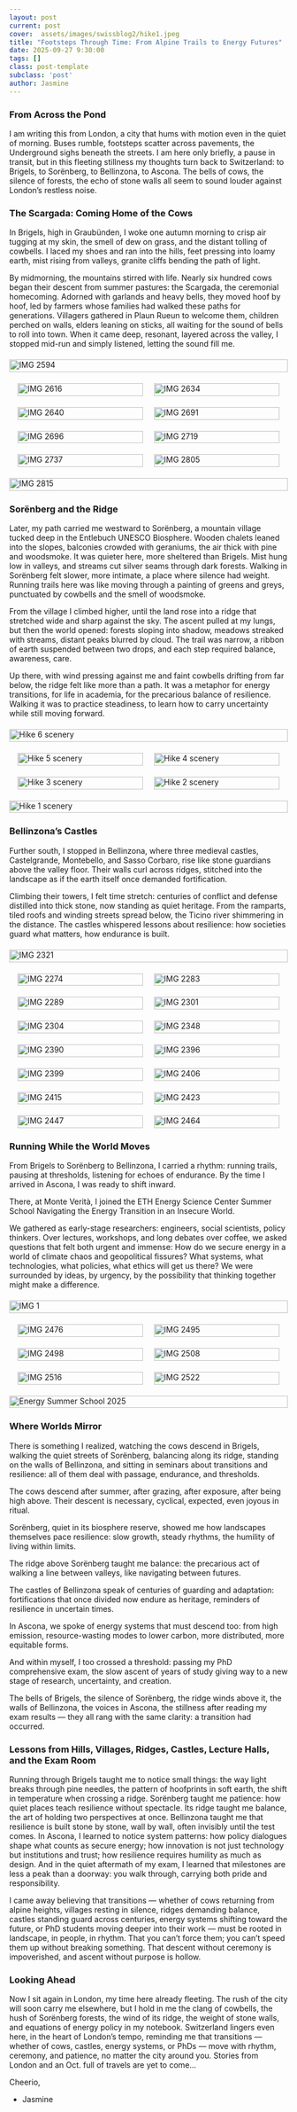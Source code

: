 ```yaml
---
layout: post
current: post
cover:  assets/images/swissblog2/hike1.jpeg
title: "Footsteps Through Time: From Alpine Trails to Energy Futures"
date: 2025-09-27 9:30:00
tags: []
class: post-template
subclass: 'post'
author: Jasmine
---
```

 
### From Across the Pond

I am writing this from London, a city that hums with motion even in the quiet of morning. Buses rumble, footsteps scatter across pavements, the Underground sighs beneath the streets. I am here only briefly, a pause in transit, but in this fleeting stillness my thoughts turn back to Switzerland: to Brigels, to Sorënberg, to Bellinzona, to Ascona. The bells of cows, the silence of forests, the echo of stone walls all seem to sound louder against London’s restless noise.

### The Scargada: Coming Home of the Cows

In Brigels, high in Graubünden, I woke one autumn morning to crisp air tugging at my skin, the smell of dew on grass, and the distant tolling of cowbells. I laced my shoes and ran into the hills, feet pressing into loamy earth, mist rising from valleys, granite cliffs bending the path of light.

By midmorning, the mountains stirred with life. Nearly six hundred cows began their descent from summer pastures: the Scargada, the ceremonial homecoming. Adorned with garlands and heavy bells, they moved hoof by hoof, led by farmers whose families had walked these paths for generations. Villagers gathered in Plaun Rueun to welcome them, children perched on walls, elders leaning on sticks, all waiting for the sound of bells to roll into town. When it came deep, resonant, layered across the valley, I stopped mid-run and simply listened, letting the sound fill me.

<div style="display: flex; justify-content: center; gap: 20px; margin: 20px 0; max-width: 600px;">
  <figure style="margin: 0; line-height: 1.2; width: 100%;">
    <img src="/assets/images/swissblog3/IMG_2594.jpeg" alt="IMG 2594" style="width: 100%; margin-bottom: 2px;">
  </figure>
</div>

<div style="display: flex; justify-content: center; gap: 20px; margin: 20px 0; max-width: 600px;">
  <figure style="margin: 0; line-height: 1.2; width: 45%;">
    <img src="/assets/images/swissblog3/IMG_2616.jpeg" alt="IMG 2616" style="width: 100%; margin-bottom: 2px;">
  </figure>
  <figure style="margin: 0; line-height: 1.2; width: 45%;">
    <img src="/assets/images/swissblog3/IMG_2634.jpeg" alt="IMG 2634" style="width: 100%; margin-bottom: 2px;">
  </figure>
</div>

<div style="display: flex; justify-content: center; gap: 20px; margin: 20px 0; max-width: 600px;">
  <figure style="margin: 0; line-height: 1.2; width: 45%;">
    <img src="/assets/images/swissblog3/IMG_2640.jpeg" alt="IMG 2640" style="width: 100%; margin-bottom: 2px;">
  </figure>
  <figure style="margin: 0; line-height: 1.2; width: 45%;">
    <img src="/assets/images/swissblog3/IMG_2691.jpeg" alt="IMG 2691" style="width: 100%; margin-bottom: 2px;">
  </figure>
</div>

<div style="display: flex; justify-content: center; gap: 20px; margin: 20px 0; max-width: 600px;">
  <figure style="margin: 0; line-height: 1.2; width: 45%;">
    <img src="/assets/images/swissblog3/IMG_2696.jpeg" alt="IMG 2696" style="width: 100%; margin-bottom: 2px;">
  </figure>
  <figure style="margin: 0; line-height: 1.2; width: 45%;">
    <img src="/assets/images/swissblog3/IMG_2719.jpeg" alt="IMG 2719" style="width: 100%; margin-bottom: 2px;">
  </figure>
</div>

<div style="display: flex; justify-content: center; gap: 20px; margin: 20px 0; max-width: 600px;">
  <figure style="margin: 0; line-height: 1.2; width: 45%;">
    <img src="/assets/images/swissblog3/IMG_2737.jpeg" alt="IMG 2737" style="width: 100%; margin-bottom: 2px;">
  </figure>
  <figure style="margin: 0; line-height: 1.2; width: 45%;">
    <img src="/assets/images/swissblog3/IMG_2805.jpeg" alt="IMG 2805" style="width: 100%; margin-bottom: 2px;">
  </figure>
</div>

<div style="display: flex; justify-content: center; gap: 20px; margin: 20px 0; max-width: 600px;">
  <figure style="margin: 0; line-height: 1.2; width: 100%;">
    <img src="/assets/images/swissblog3/IMG_2815.jpeg" alt="IMG 2815" style="width: 100%; margin-bottom: 2px;">
  </figure>
</div>


### Sorënberg and the Ridge

Later, my path carried me westward to Sorënberg, a mountain village tucked deep in the Entlebuch UNESCO Biosphere. Wooden chalets leaned into the slopes, balconies crowded with geraniums, the air thick with pine and woodsmoke. It was quieter here, more sheltered than Brigels. Mist hung low in valleys, and streams cut silver seams through dark forests. Walking in Sorënberg felt slower, more intimate, a place where silence had weight. Running trails here was like moving through a painting of greens and greys, punctuated by cowbells and the smell of woodsmoke.

From the village I climbed higher, until the land rose into a ridge that stretched wide and sharp against the sky. The ascent pulled at my lungs, but then the world opened: forests sloping into shadow, meadows streaked with streams, distant peaks blurred by cloud. The trail was narrow, a ribbon of earth suspended between two drops, and each step required balance, awareness, care.

Up there, with wind pressing against me and faint cowbells drifting from far below, the ridge felt like more than a path. It was a metaphor for energy transitions, for life in academia, for the precarious balance of resilience. Walking it was to practice steadiness, to learn how to carry uncertainty while still moving forward.

<div style="display: flex; justify-content: center; gap: 20px; margin: 20px 0; max-width: 600px;">
  <figure style="margin: 0; line-height: 1.2; width: 100%;">
    <img src="/assets/images/swissblog3/hikr6.jpeg" alt="Hike 6 scenery" style="width: 100%; margin-bottom: 2px;">
  </figure>
</div>

<div style="display: flex; justify-content: center; gap: 20px; margin: 20px 0; max-width: 600px;">
  <figure style="margin: 0; line-height: 1.2; width: 45%;">
    <img src="/assets/images/swissblog3/hike5.jpeg" alt="Hike 5 scenery" style="width: 100%; margin-bottom: 2px;">
  </figure>
  <figure style="margin: 0; line-height: 1.2; width: 45%;">
    <img src="/assets/images/swissblog3/hike4.jpeg" alt="Hike 4 scenery" style="width: 100%; margin-bottom: 2px;">
  </figure>
</div>

<div style="display: flex; justify-content: center; gap: 20px; margin: 20px 0; max-width: 600px;">
  <figure style="margin: 0; line-height: 1.2; width: 45%;">
    <img src="/assets/images/swissblog3/hike3.jpeg" alt="Hike 3 scenery" style="width: 100%; margin-bottom: 2px;">
  </figure>
  <figure style="margin: 0; line-height: 1.2; width: 45%;">
    <img src="/assets/images/swissblog3/hike2.JPG" alt="Hike 2 scenery" style="width: 100%; margin-bottom: 2px;">
  </figure>
</div>

<div style="display: flex; justify-content: center; gap: 20px; margin: 20px 0; max-width: 600px;">
  <figure style="margin: 0; line-height: 1.2; width: 100%;">
    <img src="/assets/images/swissblog3/hike1.jpeg" alt="Hike 1 scenery" style="width: 100%; margin-bottom: 2px;">
  </figure>
</div>


### Bellinzona’s Castles

Further south, I stopped in Bellinzona, where three medieval castles, Castelgrande, Montebello, and Sasso Corbaro, rise like stone guardians above the valley floor. Their walls curl across ridges, stitched into the landscape as if the earth itself once demanded fortification.

Climbing their towers, I felt time stretch: centuries of conflict and defense distilled into thick stone, now standing as quiet heritage. From the ramparts, tiled roofs and winding streets spread below, the Ticino river shimmering in the distance. The castles whispered lessons about resilience: how societies guard what matters, how endurance is built.


<div style="display: flex; justify-content: center; gap: 20px; margin: 20px 0; max-width: 600px;">
  <figure style="margin: 0; line-height: 1.2; width: 100%;">
    <img src="/assets/images/swissblog3/IMG_2321.jpeg" alt="IMG 2321" style="width: 100%; margin-bottom: 2px;">
  </figure>
</div>

<div style="display: flex; justify-content: center; gap: 20px; margin: 20px 0; max-width: 600px;">
  <figure style="margin: 0; line-height: 1.2; width: 45%;">
    <img src="/assets/images/swissblog3/IMG_2274.jpeg" alt="IMG 2274" style="width: 100%; margin-bottom: 2px;">
  </figure>
  <figure style="margin: 0; line-height: 1.2; width: 45%;">
    <img src="/assets/images/swissblog3/IMG_2283.jpeg" alt="IMG 2283" style="width: 100%; margin-bottom: 2px;">
  </figure>
</div>

<div style="display: flex; justify-content: center; gap: 20px; margin: 20px 0; max-width: 600px;">
  <figure style="margin: 0; line-height: 1.2; width: 45%;">
    <img src="/assets/images/swissblog3/IMG_2289.jpeg" alt="IMG 2289" style="width: 100%; margin-bottom: 2px;">
  </figure>
  <figure style="margin: 0; line-height: 1.2; width: 45%;">
    <img src="/assets/images/swissblog3/IMG_2301.jpeg" alt="IMG 2301" style="width: 100%; margin-bottom: 2px;">
  </figure>
</div>

<div style="display: flex; justify-content: center; gap: 20px; margin: 20px 0; max-width: 600px;">
  <figure style="margin: 0; line-height: 1.2; width: 45%;">
    <img src="/assets/images/swissblog3/IMG_2304.jpeg" alt="IMG 2304" style="width: 100%; margin-bottom: 2px;">
  </figure>
  <figure style="margin: 0; line-height: 1.2; width: 45%;">
    <img src="/assets/images/swissblog3/IMG_2348.jpeg" alt="IMG 2348" style="width: 100%; margin-bottom: 2px;">
  </figure>
</div>

<div style="display: flex; justify-content: center; gap: 20px; margin: 20px 0; max-width: 600px;">
  <figure style="margin: 0; line-height: 1.2; width: 45%;">
    <img src="/assets/images/swissblog3/IMG_2390.jpeg" alt="IMG 2390" style="width: 100%; margin-bottom: 2px;">
  </figure>
  <figure style="margin: 0; line-height: 1.2; width: 45%;">
    <img src="/assets/images/swissblog3/IMG_2396.jpeg" alt="IMG 2396" style="width: 100%; margin-bottom: 2px;">
  </figure>
</div>

<div style="display: flex; justify-content: center; gap: 20px; margin: 20px 0; max-width: 600px;">
  <figure style="margin: 0; line-height: 1.2; width: 45%;">
    <img src="/assets/images/swissblog3/IMG_2399.jpeg" alt="IMG 2399" style="width: 100%; margin-bottom: 2px;">
  </figure>
  <figure style="margin: 0; line-height: 1.2; width: 45%;">
    <img src="/assets/images/swissblog3/IMG_2406.jpeg" alt="IMG 2406" style="width: 100%; margin-bottom: 2px;">
  </figure>
</div>

<div style="display: flex; justify-content: center; gap: 20px; margin: 20px 0; max-width: 600px;">
  <figure style="margin: 0; line-height: 1.2; width: 45%;">
    <img src="/assets/images/swissblog3/IMG_2415.jpeg" alt="IMG 2415" style="width: 100%; margin-bottom: 2px;">
  </figure>
  <figure style="margin: 0; line-height: 1.2; width: 45%;">
    <img src="/assets/images/swissblog3/IMG_2423.jpeg" alt="IMG 2423" style="width: 100%; margin-bottom: 2px;">
  </figure>
</div>

<div style="display: flex; justify-content: center; gap: 20px; margin: 20px 0; max-width: 600px;">
  <figure style="margin: 0; line-height: 1.2; width: 45%;">
    <img src="/assets/images/swissblog3/IMG_2447.jpeg" alt="IMG 2447" style="width: 100%; margin-bottom: 2px;">
  </figure>
  <figure style="margin: 0; line-height: 1.2; width: 45%;">
    <img src="/assets/images/swissblog3/IMG_2464.jpeg" alt="IMG 2464" style="width: 100%; margin-bottom: 2px;">
  </figure>
</div>


### Running While the World Moves

From Brigels to Sorënberg to Bellinzona, I carried a rhythm: running trails, pausing at thresholds, listening for echoes of endurance. By the time I arrived in Ascona, I was ready to shift inward.

There, at Monte Verità, I joined the ETH Energy Science Center Summer School Navigating the Energy Transition in an Insecure World.

We gathered as early-stage researchers: engineers, social scientists, policy thinkers. Over lectures, workshops, and long debates over coffee, we asked questions that felt both urgent and immense: How do we secure energy in a world of climate chaos and geopolitical fissures? What systems, what technologies, what policies, what ethics will get us there? We were surrounded by ideas, by urgency, by the possibility that thinking together might make a difference.

<div style="display: flex; justify-content: center; gap: 20px; margin: 20px 0; max-width: 600px;">
  <figure style="margin: 0; line-height: 1.2; width: 100%;">
    <img src="/assets/images/swissblog3/51b6d0b2-5579-43fa-9a09-78a9e34f7617.jpeg" alt="IMG 1" style="width: 100%; margin-bottom: 2px;">
  </figure>
</div>

<div style="display: flex; justify-content: center; gap: 20px; margin: 20px 0; max-width: 600px;">
  <figure style="margin: 0; line-height: 1.2; width: 45%;">
    <img src="/assets/images/swissblog3/IMG_2476.jpeg" alt="IMG 2476" style="width: 100%; margin-bottom: 2px;">
  </figure>
  <figure style="margin: 0; line-height: 1.2; width: 45%;">
    <img src="/assets/images/swissblog3/IMG_2495.jpeg" alt="IMG 2495" style="width: 100%; margin-bottom: 2px;">
  </figure>
</div>

<div style="display: flex; justify-content: center; gap: 20px; margin: 20px 0; max-width: 600px;">
  <figure style="margin: 0; line-height: 1.2; width: 45%;">
    <img src="/assets/images/swissblog3/IMG_2498.jpeg" alt="IMG 2498" style="width: 100%; margin-bottom: 2px;">
  </figure>
  <figure style="margin: 0; line-height: 1.2; width: 45%;">
    <img src="/assets/images/swissblog3/IMG_2508.jpeg" alt="IMG 2508" style="width: 100%; margin-bottom: 2px;">
  </figure>
</div>

<div style="display: flex; justify-content: center; gap: 20px; margin: 20px 0; max-width: 600px;">
  <figure style="margin: 0; line-height: 1.2; width: 45%;">
    <img src="/assets/images/swissblog3/IMG_2516.jpeg" alt="IMG 2516" style="width: 100%; margin-bottom: 2px;">
  </figure>
  <figure style="margin: 0; line-height: 1.2; width: 45%;">
    <img src="/assets/images/swissblog3/IMG_2522.jpeg" alt="IMG 2522" style="width: 100%; margin-bottom: 2px;">
  </figure>
</div>

<div style="display: flex; justify-content: center; gap: 20px; margin: 20px 0; max-width: 600px;">
  <figure style="margin: 0; line-height: 1.2; width: 100%;">
    <img src="/assets/images/swissblog3/EnergySummerSchool2025_108.JPG" alt="Energy Summer School 2025" style="width: 100%; margin-bottom: 2px;">
  </figure>
</div>


### Where Worlds Mirror

There is something I realized, watching the cows descend in Brigels, walking the quiet streets of Sorënberg, balancing along its ridge, standing on the walls of Bellinzona, and sitting in seminars about transitions and resilience: all of them deal with passage, endurance, and thresholds.

The cows descend after summer, after grazing, after exposure, after being high above. Their descent is necessary, cyclical, expected, even joyous in ritual.

Sorënberg, quiet in its biosphere reserve, showed me how landscapes themselves pace resilience: slow growth, steady rhythms, the humility of living within limits.

The ridge above Sorënberg taught me balance: the precarious act of walking a line between valleys, like navigating between futures.

The castles of Bellinzona speak of centuries of guarding and adaptation: fortifications that once divided now endure as heritage, reminders of resilience in uncertain times.

In Ascona, we spoke of energy systems that must descend too: from high emission, resource-wasting modes to lower carbon, more distributed, more equitable forms.

And within myself, I too crossed a threshold: passing my PhD comprehensive exam, the slow ascent of years of study giving way to a new stage of research, uncertainty, and creation.

The bells of Brigels, the silence of Sorënberg, the ridge winds above it, the walls of Bellinzona, the voices in Ascona, the stillness after reading my exam results — they all rang with the same clarity: a transition had occurred.

### Lessons from Hills, Villages, Ridges, Castles, Lecture Halls, and the Exam Room

Running through Brigels taught me to notice small things: the way light breaks through pine needles, the pattern of hoofprints in soft earth, the shift in temperature when crossing a ridge. Sorënberg taught me patience: how quiet places teach resilience without spectacle. Its ridge taught me balance, the art of holding two perspectives at once. Bellinzona taught me that resilience is built stone by stone, wall by wall, often invisibly until the test comes. In Ascona, I learned to notice system patterns: how policy dialogues shape what counts as secure energy; how innovation is not just technology but institutions and trust; how resilience requires humility as much as design. And in the quiet aftermath of my exam, I learned that milestones are less a peak than a doorway: you walk through, carrying both pride and responsibility.

I came away believing that transitions — whether of cows returning from alpine heights, villages resting in silence, ridges demanding balance, castles standing guard across centuries, energy systems shifting toward the future, or PhD students moving deeper into their work — must be rooted in landscape, in people, in rhythm. That you can’t force them; you can’t speed them up without breaking something. That descent without ceremony is impoverished, and ascent without purpose is hollow.

### Looking Ahead

Now I sit again in London, my time here already fleeting. The rush of the city will soon carry me elsewhere, but I hold in me the clang of cowbells, the hush of Sorënberg forests, the wind of its ridge, the weight of stone walls, and equations of energy policy in my notebook. Switzerland lingers even here, in the heart of London’s tempo, reminding me that transitions — whether of cows, castles, energy systems, or PhDs — move with rhythm, ceremony, and patience, no matter the city around you. Stories from London and an Oct. full of travels are yet to come...

Cheerio,
- Jasmine